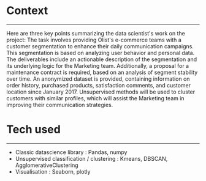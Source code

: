 # Context
---------------
Here are three key points summarizing the data scientist's work on the project:
The task involves providing Olist's e-commerce teams with a customer segmentation to enhance their daily communication campaigns. This segmentation is based on analyzing user behavior and personal data.
The deliverables include an actionable description of the segmentation and its underlying logic for the Marketing team. Additionally, a proposal for a maintenance contract is required, based on an analysis of segment stability over time.
An anonymized dataset is provided, containing information on order history, purchased products, satisfaction comments, and customer location since January 2017. Unsupervised methods will be used to cluster customers with similar profiles, which will assist the Marketing team in improving their communication strategies.

# Tech used
---------------------
* Classic datascience library : Pandas, numpy
* Unsupervised classification / clustering : Kmeans, DBSCAN, AgglomerativeClustering
* Visualisation : Seaborn, plotly

